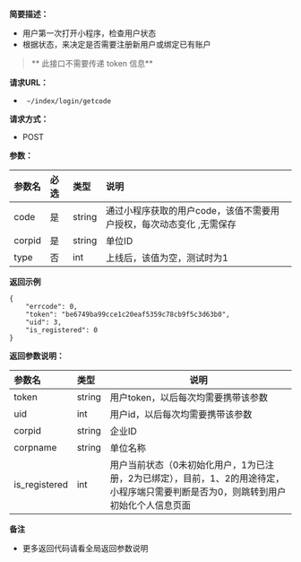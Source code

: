 **简要描述：**

- 用户第一次打开小程序，检查用户状态
- 根据状态，来决定是否需要注册新用户或绑定已有账户

> ** 此接口不需要传递 token 信息**

**请求URL：**
- ` ~/index/login/getcode`

**请求方式：**
- POST

**参数：**

| 参数名 | 必选 | 类型 | 说明 |
| :---- | :---- | :---- | :--- |
| code | 是 | string | 通过小程序获取的用户code，该值不需要用户授权，每次动态变化 ,无需保存|
| corpid | 是 | string | 单位ID|
| type | 否 | int | 上线后，该值为空，测试时为1|


**返回示例**

```
{
	"errcode": 0,
	"token": "be6749ba99cce1c20eaf5359c78cb9f5c3d63b0",
	"uid": 3,
	"is_registered": 0
}
```

**返回参数说明：**

| 参数名 | 类型 | 说明 |
| :---- | :----- | ----- |
| token | string | 用户token，以后每次均需要携带该参数 |
| uid | int | 用户id，以后每次均需要携带该参数  |
| corpid | string | 企业ID  |
| corpname | string | 单位名称  |
| is_registered | int | 用户当前状态（0未初始化用户，1为已注册，2为已绑定），目前，1、2的用途待定，小程序端只需要判断是否为0，则跳转到用户初始化个人信息页面 |


**备注**

- 更多返回代码请看全局返回参数说明
